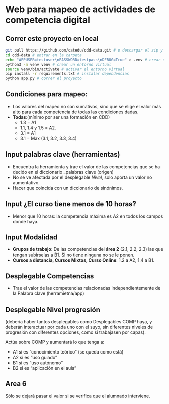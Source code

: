 # Web para mapeo de actividades de competencia digital

## Correr este proyecto en local

```bash
git pull https://github.com/catedu/cdd-data.git # o descargar el zip y descomprimir
cd cdd-data # entrar en la carpeta
echo "APPUSER=testuser\nPASSWORD=testpass\nDEBUG=True" > .env # crear un archivo .env con las variables de entorno
python3 -m venv venv # crear un entorno virtual
source venv/bin/activate # activar el entorno virtual
pip install -r requirements.txt # instalar dependencias
python app.py # correr el proyecto
```

## Condiciones para mapeo:

- Los valores del mapeo no son sumativos, sino que se elige el valor más alto para cada competencia de todas las condiciones dadas. 
- **Todas**:(mínimo por ser una formación en CDD)
  - 1.3 = A1
  - 1.1, 1.4 y 1.5 = A2.
  - 3.1 = A1
  - 3.1 = Max (3.1, 3.2, 3.3, 3.4)

## Input palabras clave (herramientas)

- Encuentra la herramienta y trae el valor de las competencias que se ha decido en el diccionario _palabras clave (origen)
- No se ve afectada por el desplegable _Nivel_, solo aporta un valor no aumentativo.
- Hacer que coincida con un diccionario de sinónimos.

## Input ¿El curso tiene menos de 10 horas?

- Menor que 10 horas: la competencia máxima es A2 en todos los campos donde haya.

## Input Modalidad

- **Grupos de trabajo**: De las competencias del **área 2** (2.1, 2.2, 2.3) las que tengan subírselas a B1. Si no tiene ninguna no se le ponen.
- **Cursos a distancia, Cursos Mixtos, Curso Online**: 1.2 a A2, 1.4 a B1.

## Desplegable Competencias

- Trae el valor de las competencias relacionadas independientemente de la Palabra clave (herramietna/app)

## Desplegable Nivel progresión

(debería haber tantos desplegables como Desplegables COMP haya, y deberán interactuar por cada uno con el suyo, sin diferentes niveles de progresión con diferentes opciones, como si trabajasen por capas).

Actúa sobre COMP y aumentará lo que tenga a:

- A1 si es “conocimiento teórico” (se queda como está)
- A2 si es “uso guiado”
- B1 si es “uso autónomo”
- B2 si es “aplicación en el aula”

## Area 6

Sólo se dejará pasar el valor si se verifica que el alumnado interviene.
